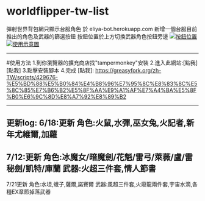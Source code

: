 # worldflipper-tw-list

彈射世界背包網只顯示台服角色
於 eliya-bot.herokuapp.com 新增一個台服目前推出的角色及武器的篩選按鈕
按鈕位置於上方切換武器角色按鈕旁邊
[![按鈕位置](按鈕位置 "按鈕位置")](https://upload.cc/i1/2021/06/15/ZBPtER.png "按鈕位置")
[![使用示意圖](使用示意圖 "使用示意圖")](https://upload.cc/i1/2021/06/15/oKGsSQ.png "使用示意圖")

---

#使用方法
1.到你瀏覽器的擴充商店找"tampermonkey"安裝
2.進入此網站:[點我][點我]
3.點擊安裝腳本
4.完成
[點我]: https://greasyfork.org/zh-TW/scripts/429676-%E5%BD%88%E5%B0%84%E4%B8%96%E7%95%8C%E8%83%8C%E5%8C%85%E7%B6%B2%E5%8F%AA%E9%A1%AF%E7%A4%BA%E5%8F%B0%E6%9C%8D%E8%A7%92%E8%89%B2


------------

更新log:
6/18:更新
角色:火鼠,水彈,巫女兔,火記者,新年尤維爾,加蘿
------------
7/12:更新
角色:冰魔女/暗魔劍/花魁/雷弓/萊薇/盧/雷秘劍/凱特/庫蘭
武器:火超三件套,情人節書
------------
7/21更新
角色:水坦,蛾子,薩爾,諾賽爾
武器:風超三件套,火廢龍兩件套,宇宙水滴,各種EX章節掉落武器